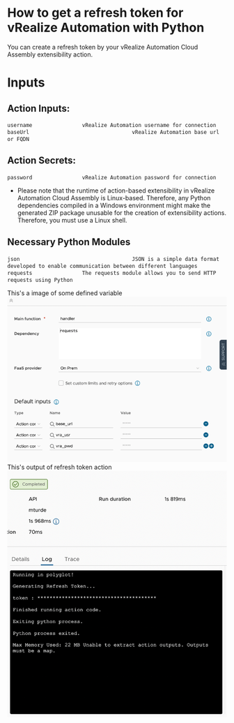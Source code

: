# How to get a refresh token for vRealize Automation with Python

You can create a refresh token by your vRealize Automation Cloud Assembly extensibility action.

# Inputs
## Action Inputs:
    username				vRealize Automation username for connection
    baseUrl                                 vRealize Automation base url or FQDN
## Action Secrets:
    password				vRealize Automation password for connection   

* Please note that the runtime of action-based extensibility in vRealize Automation Cloud Assembly is Linux-based.
Therefore, any Python dependencies compiled in a Windows environment might make the generated ZIP package unusable for the creation of extensibility actions. Therefore, you must use a Linux shell.

## Necessary Python Modules
    json                                    JSON is a simple data format developed to enable communication between different languages
    requests				The requests module allows you to send HTTP requests using Python

This's a image of some defined variable
![inputAction](https://github.com/mturde-ankasoftco/vra-abx/blob/main/Refresh%20Token/media/inputAction1.png)
This's output of refresh token action
![inputAction](https://github.com/mturde-ankasoftco/vra-abx/blob/main/Refresh%20Token/media/detailsAction1.png)
